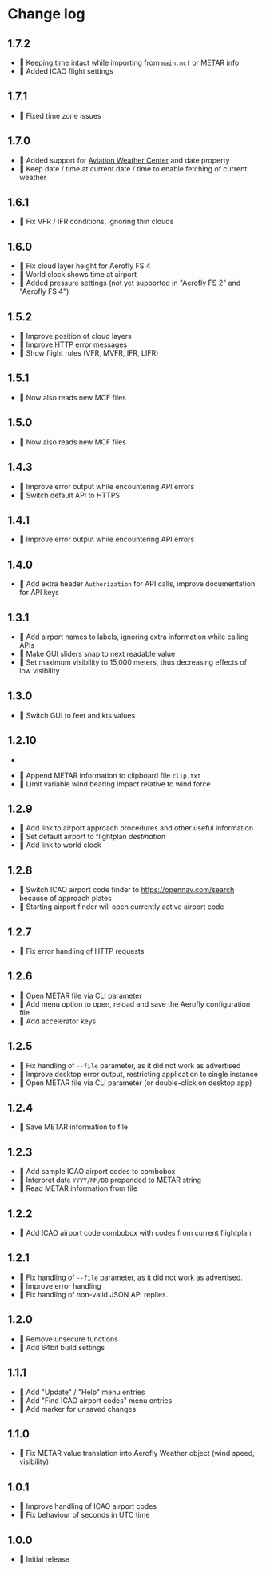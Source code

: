 # Change log

## 1.7.2

-   🎁 Keeping time intact while importing from `main.mcf` or METAR info
-   🎁 Added ICAO flight settings


## 1.7.1

-   💊 Fixed time zone issues

## 1.7.0

-   🎁 Added support for [Aviation Weather Center](https://aviationweather.gov/) and date property
-   💊 Keep date / time at current date / time to enable fetching of current weather

## 1.6.1

-   💊 Fix VFR / IFR conditions, ignoring thin clouds

## 1.6.0

-   💊 Fix cloud layer height for Aerofly FS 4
-   🎁 World clock shows time at airport
-   🎁 Added pressure settings (not yet supported in "Aerofly FS 2" and "Aerofly FS 4")

## 1.5.2

-   💊 Improve position of cloud layers
-   🎁 Improve HTTP error messages
-   🎁 Show flight rules (VFR, MVFR, IFR, LIFR)

## 1.5.1

-   💊 Now also reads new MCF files

## 1.5.0

-   💊 Now also reads new MCF files

## 1.4.3

-   🎁 Improve error output while encountering API errors
-   💊 Switch default API to HTTPS

## 1.4.1

-   🎁 Improve error output while encountering API errors

## 1.4.0

-   🎁 Add extra header `Authorization` for API calls, improve documentation for API keys

## 1.3.1

-   🎁 Add airport names to labels, ignoring extra information while calling APIs
-   🎁 Make GUI sliders snap to next readable value
-   💊 Set maximum visibility to 15,000 meters, thus decreasing effects of low visibility

## 1.3.0

-   🎁 Switch GUI to feet and kts values

## 1.2.10

-

*   🎁 Append METAR information to clipboard file `clip.txt`
*   💊 Limit variable wind bearing impact relative to wind force

## 1.2.9

-   🎁 Add link to airport approach procedures and other useful information
-   🎁 Set default airport to flightplan _destination_
-   🎁 Add link to world clock

## 1.2.8

-   🎁 Switch ICAO airport code finder to https://opennav.com/search because of approach plates
-   🎁 Starting airport finder will open currently active airport code

## 1.2.7

-   💊 Fix error handling of HTTP requests

## 1.2.6

-   🎁 Open METAR file via CLI parameter
-   🎁 Add menu option to open, reload and save the Aerofly configuration file
-   🎁 Add accelerator keys

## 1.2.5

-   💊 Fix handling of `--file` parameter, as it did not work as advertised
-   💊 Improve desktop error output, restricting application to single instance
-   🎁 Open METAR file via CLI parameter (or double-click on desktop app)

## 1.2.4

-   🎁 Save METAR information to file

## 1.2.3

-   🎁 Add sample ICAO airport codes to combobox
-   🎁 Interpret date `YYYY/MM/DD` prepended to METAR string
-   🎁 Read METAR information from file

## 1.2.2

-   🎁 Add ICAO airport code combobox with codes from current flightplan

## 1.2.1

-   💊 Fix handling of `--file` parameter, as it did not work as advertised.
-   💊 Improve error handling
-   💊 Fix handling of non-valid JSON API replies.

## 1.2.0

-   💊 Remove unsecure functions
-   🎁 Add 64bit build settings

## 1.1.1

-   🎁 Add "Update" / "Help" menu entries
-   🎁 Add "Find ICAO airport codes" menu entries
-   🎁 Add marker for unsaved changes

## 1.1.0

-   💊 Fix METAR value translation into Aerofly Weather object (wind speed, visibility)

## 1.0.1

-   💊 Improve handling of ICAO airport codes
-   💊 Fix behaviour of seconds in UTC time

## 1.0.0

-   🎁 Initial release

